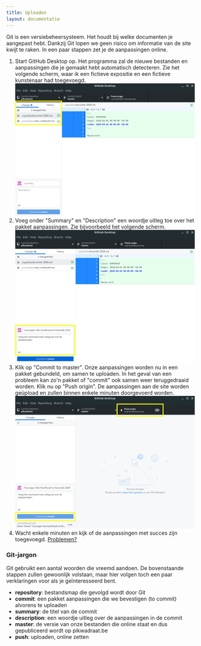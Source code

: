 ```yaml
---
title: Uploaden
layout: documentatie
---
```

Git is een versiebeheersysteem. Het houdt bij welke documenten je aangepast hebt. Dankzij Git lopen we geen risico om informatie van de site kwijt te raken. In een paar stappen zet je de aanpassingen online.

1. Start GitHub Desktop op. Het programma zal de nieuwe bestanden en aanpassingen die je gemaakt hebt automatisch detecteren. Zie het volgende scherm, waar ik een fictieve expositie en een fictieve kunstenaar had toegevoegd.<img src="/assets/documentatie/github-desktop-1.png" alt="GitHub desktop venster 1" class="cover">
2. Voeg onder "Summary" en "Description" een woordje uitleg toe over het pakket aanpassingen. Zie bijvoorbeeld het volgende scherm.<img src="/assets/documentatie/github-desktop-2.png" alt="GitHub desktop venster 2" class="cover">
3. Klik op "Commit to master". Onze aanpassingen worden nu in een pakket gebundeld, om samen te uploaden. In het geval van een probleem kan zo'n pakket of "commit" ook samen weer teruggedraaid worden. Klik nu op "Push origin". De aanpassingen aan de site worden geüpload en zullen binnen enkele minuten doorgevoerd worden.<img src="/assets/documentatie/github-desktop-3.png" alt="GitHub desktop venster 3" class="cover">
4. Wacht enkele minuten en kijk of de aanpassingen met succes zijn toegevoegd. [Problemen?](/documentatie/troubleshooting.html)

### Git-jargon
Git gebruikt een aantal woorden die vreemd aandoen. De bovenstaande stappen zullen gewoonlijk volstaan, maar hier volgen toch een paar verklaringen voor als je geïnteresseerd bent.
- **repository**: bestandsmap die gevolgd wordt door Git
- **commit**: een pakket aanpassingen die we bevestigen (to commit) alvorens te uploaden
- **summary**: de titel van de commit
- **description**: een woordje uitleg over de aanpassingen in de commit
- **master**: de versie van onze bestanden die online staat en dus gepubliceerd wordt op pikwadraat.be
- **push**: uploaden, online zetten